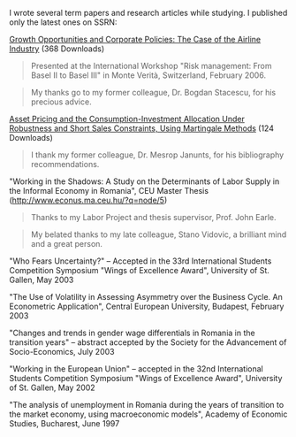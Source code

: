 I wrote several term papers and research articles while studying. I published only the latest ones on SSRN: 

[Growth Opportunities and Corporate Policies: The Case of the Airline Industry](https://ssrn.com/abstract=886764) (368 Downloads)
> Presented at the International Workshop "Risk management: From Basel II to Basel III" in Monte Verità, Switzerland, February 2006.

> My thanks go to my former colleague, Dr. Bogdan Stacescu, for his precious advice.

[Asset Pricing and the Consumption-Investment Allocation Under Robustness and Short Sales Constraints, Using Martingale Methods](https://ssrn.com/abstract=935033) (124 Downloads)
> I thank my former colleague, Dr. Mesrop Janunts, for his bibliography recommendations.

"Working in the Shadows: A Study on the Determinants of Labor Supply in the Informal Economy in Romania", CEU Master Thesis (http://www.econus.ma.ceu.hu/?q=node/5)
> Thanks to my Labor Project and thesis supervisor, Prof. John Earle.

> My belated thanks to my late colleague, Stano Vidovic, a brilliant mind and a great person. 

"Who Fears Uncertainty?" – Accepted in the 33rd International Students Competition Symposium "Wings of Excellence Award", University of St. Gallen, May 2003

"The Use of Volatility in Assessing Asymmetry over the Business Cycle. An Econometric Application", Central European University, Budapest, February 2003

"Changes and trends in gender wage differentials in Romania in the transition years" – abstract accepted by the Society for the Advancement of Socio-Economics, July 2003

"Working in the European Union" – accepted in the 32nd International Students Competition Symposium "Wings of Excellence Award", University of St. Gallen, May 2002

"The analysis of unemployment in Romania during the years of transition to the market economy, using macroeconomic models", Academy of Economic Studies, Bucharest, June 1997